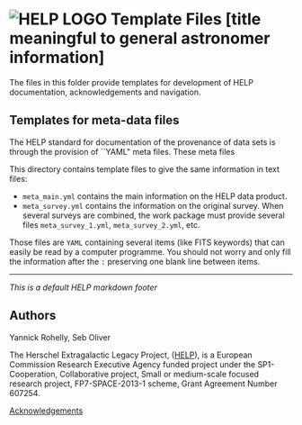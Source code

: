 

#   ![HELP LOGO](https://avatars1.githubusercontent.com/u/7880370?s=100&v=4) Template Files [title meaningful to general astronomer information]

The files in this folder provide templates for development of HELP
documentation, acknowledgements and navigation.


## Templates for meta-data files

The HELP standard for documentation of the provenance of data sets is
through the provision of ``YAML" meta files.  These meta files 

This directory contains template files to give the same information in text
files:

- `meta_main.yml` contains the main information on the HELP data product.
- `meta_survey.yml` contains the information on the original survey. When
  several surveys are combined, the work package must provide several files
  `meta_survey_1.yml`, `meta_survey_2.yml`, etc.

Those files are `YAML` containing several items (like FITS keywords) that can
easily be read by a computer programme. You should not worry and only fill the
information after the `:` preserving one blank line between items.


-------------------------------------------------------------------------------

*This is a default HELP markdown footer*

## Authors
Yannick Rohelly, Seb Oliver 

The Herschel Extragalactic Legacy Project, ([HELP](http://herschel.sussex.ac.uk/)), is a European
Commission Research Executive Agency funded project under the
SP1-Cooperation, Collaborative project, Small or medium-scale focused
research project, FP7-SPACE-2013-1 scheme, Grant Agreement
Number 607254.

[Acknowledgements](http://herschel.sussex.ac.uk/acknowledgements)

